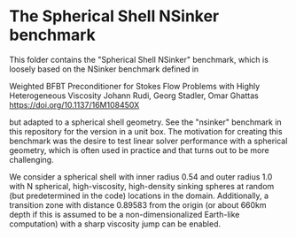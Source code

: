 The Spherical Shell NSinker benchmark
=====================================

This folder contains the "Spherical Shell NSinker" benchmark, which is
loosely based on the NSinker benchmark defined in

Weighted BFBT Preconditioner for Stokes Flow Problems with Highly
Heterogeneous Viscosity
Johann Rudi, Georg Stadler, Omar Ghattas
https://doi.org/10.1137/16M108450X

but adapted to a spherical shell geometry. See the "nsinker" benchmark
in this repository for the version in a unit box. The motivation for
creating this benchmark was the desire to test linear solver
performance with a spherical geometry, which is often used in practice
and that turns out to be more challenging.

We consider a spherical shell with inner radius 0.54 and outer radius
1.0 with N spherical, high-viscosity, high-density sinking spheres at
random (but predetermined in the code) locations in the
domain. Additionally, a transition zone with distance 0.89583 from the
origin (or about 660km depth if this is assumed to be a
non-dimensionalized Earth-like computation) with a sharp viscosity
jump can be enabled.
